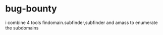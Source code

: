 # bug-bounty

i combine 4 tools findomain.subfinder,subfinder and amass to enumerate the subdomains 
